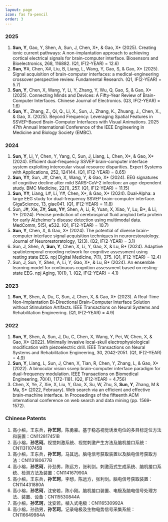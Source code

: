 ```yaml
---
layout: page
icon: fas fa-pencil
order: 3
---
```


### 2025
1. **Sun, Y**, Gao, Y, Shen, A, Sun, J, Chen, X*, & Gao, X* (2025). Creating ionic current pathways: A non-implantation approach to achieving cortical electrical signals for brain-computer interface. Biosensors and Bioelectronics, 268, 116882. (Q1, IF(2-YEAR) = 12.6)
2. **Sun, Y**#, Chen, X#, Liu, B, Liang, L, Wang, Y, Gao, S, & Gao, X* (2025). Signal acquisition of brain-computer interfaces: a medical-engineering crossover perspective review. Fundamental Research. (Q1, IF(2-YEAR) = 5.7)
3. **Sun, Y**, Chen, X, Wang, Y, Li, Y, Zhang, Y, Wu, Q, Gao, S, & Gao, X* (2025). Connecting Minds and Devices: A Fifty-Year Review of Brain-Computer Interfaces. Chinese Journal of Electronics. (Q3, IF(2-YEAR) = 1.6)
4. **Sun, Y**., Zhang, Z., Qi, Q., Li, X., Sun, J., Zhang, K., Zhuang, J., Chen, X., & Gao, X. (2025). Beyond Frequency: Leveraging Spatial Features in SSVEP-Based Brain-Computer Interfaces with Visual Animations. 2025 47th Annual International Conference of the IEEE Engineering in Medicine and Biology Society (EMBC). 

### 2024
1. **Sun, Y**, Li, Y, Chen, Y, Yang, C, Sun, J, Liang, L, Chen, X*, & Gao, X* (2024). Efficient dual-frequency SSVEP brain-computer interface system exploiting interocular visual resource disparities. Expert Systems with Applications, 252, 124144. (Q1, IF(2-YEAR) = 8.65)
2. **Sun, Y**#, Sun, J#, Chen, X, Wang, Y, & Gao, X* (2024). EEG signatures of cognitive decline after mild SARS-CoV-2 infection: an age-dependent study. BMC Medicine, 22(1), 257. (Q1, IF(2-YEAR) = 11.15)
3. **Sun, Y**#, Liang, L#, Li, Y#, Chen, X*, & Gao, X* (2024). Dual-Alpha: a large EEG study for dual-frequency SSVEP brain–computer interface. GigaScience, 13, giae041. (Q1, IF(2-YEAR) = 11.8)
4. Sun, J#, Xie, Z#, **Sun, Y**#, Shen, A, Li, R, Yuan, X, Xiao, Y, Lu, B*, & Li, Y* (2024). Precise prediction of cerebrospinal fluid amyloid beta protein for early Alzheimer's disease detection using multimodal data. MedComm, 5(5), e532. (Q1, IF(2-YEAR) = 10.7)
5. **Sun, Y**, Chen, X, & Gao, X* (2024). The potential of diverse brain–computer interface signal acquisition techniques in neurorestoratology. Journal of Neurorestoratology, 12(3). (Q2, IF(2-YEAR) = 3.1)
6. Sun, J, Shen, A, **Sun, Y**, Chen, X, Li, Y, Gao, X, & Lu, B* (2024). Adaptive spatiotemporal encoding network for cognitive assessment using resting state EEG. npj Digital Medicine, 7(1), 375. (Q1, IF(2-YEAR) = 12.4)
7. Sun, J, Sun, Y, Shen, A, Li, Y, Gao, X*, & Lu, B* (2024). An ensemble learning model for continuous cognition assessment based on resting-state EEG. npj Aging, 10(1), 1. (Q2, IF(2-YEAR) = 4.1)

### 2023
1. **Sun, Y**, Shen, A, Du, C, Sun, J, Chen, X, & Gao, X* (2023). A Real-Time Non-Implantation Bi-Directional Brain-Computer Interface Solution without Stimulation Artifacts. IEEE Transactions on Neural Systems and Rehabilitation Engineering. (Q1, IF(2-YEAR) = 4.9)


### 2022
1. **Sun, Y**, Shen, A, Sun, J, Du, C, Chen, X, Wang, Y, Pei, W, Chen, X, & Gao, X* (2022). Minimally invasive local-skull electrophysiological modification with piezoelectric drill. IEEE Transactions on Neural Systems and Rehabilitation Engineering, 30, 2042-2051. (Q1, IF(2-YEAR) = 4.9)
2. **Sun, Y**, Liang, L, Sun, J, Chen, X, Tian, R, Chen, Y, Zhang, L, & Gao, X* (2022). A binocular vision ssvep brain–computer interface paradigm for dual-frequency modulation. IEEE Transactions on Biomedical Engineering, 70(4), 1172-1181. (Q2, IF(2-YEAR) = 4.756)
3. Chen, X, Ye, Z, Xie, X, Liu, Y, Gao, X, Su, W, Zhu, S, **Sun, Y**, Zhang, M & Ma, S* (2022, February). Web search via an efficient and effective brain-machine interface. In Proceedings of the fifteenth ACM international conference on web search and data mining (pp. 1569-1572).

### Chinese Patents
1. 高小榕，王东兵，**孙艺珂**，陈勇豪。基于稳态视觉诱发电位的多目标定位方法和装置：CN112817451B
2. 高小榕，**孙艺珂**。视觉刺激系统、视觉刺激产生方法及脑机接口系统：CN113110745B
3. 高小榕，王东兵，**孙艺珂**，马其远。脑电信号获取装置以及脑电信号获取方法：CN113180677B
4. 高小榕，**孙艺珂**，孙劲男，陈远方，张利剑。刺激范式生成系统、脑机接口系统、检测方法及装置：CN114167990A
5. 高小榕，王东兵，**孙艺珂**，李想，陈远方，张利剑。脑电信号获取装置：CN114431880A
6. 高小榕，**孙艺珂**，沈安若，陈小刚。脑机接口装置、电极及脑电信号处理方法、装置、设备：CN115530844A
7. 高小榕，**孙艺珂**，沈安若。植入式电极：CN116530992A
8. 高小榕，孙劲男，**孙艺珂**。记录电极及生物电势信号采集系统：CN116649984A
